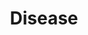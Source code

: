---
title: "Disease"

ability:
  description: |
    When a character is injured by a contaminated attack touches an item smeared with diseased matter, or consumes disease-tainted food or drink, he must make an immediate Fortitude saving throw. If he succeeds, the disease has no effect &ndash; his immune system fought off the infection. If he fails, he takes damage after an incubation period. Once per day afterward, he must make a successful Fortitude saving throw to avoid repeated damage. Two successful saving throws in a row indicate that he has fought off the disease and recovers, taking no more damage.

    These Fortitude saving throws can be rolled secretly so that the player doesn't know whether the disease has taken hold.

    **Disease Descriptions:** Diseases have various symptoms and are spread through a number of vectors. The characteristics of several typical diseases are summarized on Table: Diseases and defined below.

    _Disease:_ Diseases whose names are printed in _italic_ in the table are supernatural in nature. The others are extraordinary.

    _Infection:_ The disease's method of delivery &ndash; ingested, inhaled, via injury, or contact. Keep in mind that some injury diseases may be transmitted by as small an injury as a flea bite and that most inhaled diseases can also be ingested (and vice versa).

    _DC:_ The Difficulty Class for the Fortitude saving throws to prevent infection (if the character has been infected), to prevent each instance of repeated damage, and to recover from the disease.

    _Incubation Period:_ The time before damage begins.

    _Damage:_ The ability damage the character takes after incubation and each day afterward.

    **Types of Diseases:** Typical diseases include the following:

    _Blinding Sickness:_ Spread in tainted water.

    _Cackle Fever:_ Symptoms include high fever, disorientation, and frequent bouts of hideous laughter. Also known as "the shrieks".

    _Cascade Flu:_ Spread by brain moles and other vermin; injury; DC 13; incubation one day; damage psionic cascade.

    A psionic cascade is a loss of control over psionic abilities. Using power points becomes dangerous for a character infected by cascade flu, once the incubation period has run its course. Every time an afflicted character manifests a power, she must make a DC 16 Concentration check. On a failed check, a psionic cascade is triggered. The power operates normally, but during the following round, without the character's volition, two additional powers she knows manifest randomly, and their power cost is deducted from the character's reserve. During the next round, three additional powers manifest, and so on, until all the psionic character's power points are drained. Powers with a range of personal or touch always affect the diseased character. For other powers that affect targets, roll d%: On a 01–50 result, the power affects the diseased character, and 51–00 indicates that the power targets other creatures in the vicinity. Psionic creatures (those that manifest their powers without paying points) cascade until all the powers they know have manifested at least twice.

    As with any disease, a psionic character who is injured or attacked by a creature carrying a disease or parasite, or who otherwise has contact with contaminated material, must make an immediate Fortitude save. On a success, the disease fails to gain a foothold. On a failure, the character takes damage (or incurs the specified effect) after the incubation period. Once per day afterward, the afflicted character must make a successful Fortitude save to avoid repeating the damage. Two successful saving throws in a row indicate she has fought off the disease.

    _Cerebral Parasites:_ Spread by contact with infected psionic creatures; contact; DC 15; incubation 1d4 days; damage 1d8 power points.

    Cerebral parasites are tiny organisms, undetectable to normal sight. An afflicted character may not even know he carries the parasites—until he discovers he has fewer power points for the day than expected. Psionic creatures with cerebral parasites are limited to using each of their known powers only once per day (instead of freely manifesting them). See the note about diseases under Cascade Flu, above.

    _Demon Fever:_ Night hags spread it. Can cause permanent ability drain.

    _Devil Chills:_ Barbazu and pit fiends spread it. It takes three, not two, successful saves in a row to recover from devil chills.

    _Filth Fever:_ Dire rats and otyughs spread it. Those injured while in filthy surroundings might also catch it.

    _Mindfire:_ Feels like your brain is burning. Causes stupor.

    _Mummy Rot:_ Spread by mummies. Successful saving throws do not allow the character to recover (though they do prevent damage normally).

    _Red Ache:_ Skin turns red, bloated, and warm to the touch.

    _The Shakes:_ Causes involuntary twitches, tremors, and fits.

    _Slimy Doom:_ Victim turns into infectious goo from the inside out. Can cause permanent ability drain.

    |---
    | Disease | Infection DC | Incubation | Damage
    |-|-|-|-
    | _Blinding sickness_ | Ingested 16 | 1d3 days | 1d4 Str<sup>1</sup>
    | _Cackle fever_ | Inhaled 16 | 1 day | 1d6 Wis
    | _Cascade flu_ | Injury 13 | 1 day | psionic cascade
    | _Cerebral parasites_ | Contact 15 | 1d4 days | 1d8 power points
    | _Demon fever_ | Injury 18 | 1 day | 1d6 Con<sup>2</sup>
    | _Devil chills_<sup>3</sup> | Injury 14 | 1d4 days | 1d4 Str
    | _Filth fever_ | Injury 12 | 1d3 days | 1d3 Dex, 1d3 Con
    | _Mindfire_ | Inhaled 12 | 1 day | 1d4 Int
    | _Mummy rot_<sup>4</sup> | Contact 20 | 1 day | 1d6 Con
    | _Red ache_ | Injury 15 | 1d3 days | 1d6 Str
    | _Shakes_ | Contact 13 | 1 day | 1d8 Dex
    | _Slimy doom_ | Contact 14 | 1 day | 1d4 Con<sup>2</sup>
    |===
    | <sup>1</sup> Each time the victim takes 2 or more damage from the disease, he must make another Fortitude save or be permanently blinded.<br><sup>2</sup> When damaged, character must succeed on another saving throw or 1 point of damage is permanent drain instead.<br><sup>3</sup> The victim must make three successful Fortitude saving throws in a row to recover from devil chills.<br><sup>4</sup> Successful saves do not allow the character to recover. Only magical healing can save the character. |<|<|<
    {: #disease-table .table .table-bordered .table-hover .table-striped data-caption="Table: Diseases" }

    **Healing a Disease:** Use of the Heal skill can help a diseased character. Every time a diseased character makes a saving throw against disease effects, the healer makes a check. The diseased character can use the healer's result in place of his saving throw if the Heal check result is higher. The diseased character must be in the healer's care and must have spent the previous 8 hours resting.

    Characters recover points lost to ability score damage at a rate of 1 per day per ability damaged, and this rule applies even while a disease is in progress. That means that a character with a minor disease might be able to withstand it without accumulating any damage.
---
